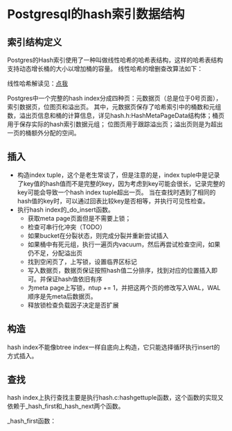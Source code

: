 # Postgresql的hash索引数据结构

## 索引结构定义

Postgres的Hash索引使用了一种叫做线性哈希的哈希表结构，这样的哈希表结构支持动态增长桶的大小以增加桶的容量。
线性哈希的增删查改算法如下：

线性哈希解读见：[点我](https://xubo123.github.io/2017/12/10/%E7%BA%BF%E6%80%A7%E5%93%88%E5%B8%8C/)

Postgres中一个完整的hash index分成四种页：元数据页（总是位于0号页面），索引数据页，位图页和溢出页。
其中，元数据页保存了哈希索引中的桶数和元组数，溢出页信息和桶的计算信息，详见hash.h:HashMetaPageData结构体；桶页用于保存实际的hash索引数据元组；
位图页用于跟踪溢出页；溢出页则是为超出一页的桶额外分配的空间。

## 插入

- 构造index tuple，这个是老生常谈了，但是注意的是，index tuple中是记录了key值的hash值而不是完整的key，因为考虑到key可能会很长，记录完整的key可能会导致一个hash index tuple超出一页。
当在查找时遇到了相同的hash值的key时，可以通过回表比较key是否相等，并执行可见性检查。
- 执行hash index的_do_insert函数。
  - 获取meta page页面但是不需要上锁；
  - 检查可串行化冲突（TODO）
  - 如果bucket在分裂状态，则完成分裂并重新尝试插入
  - 如果桶中有死元组，执行一遍页内vacuum，然后再尝试检查空间，如果仍不足，分配溢出页
  - 找到空闲页了，上写锁，设置临界区标记
  - 写入数据页，数据页保证按照hash值二分排序，找到对应的位置插入即可。并保证hash值依旧有序
  - 为meta page上写锁，ntup += 1，并把这两个页的修改写入WAL，WAL顺序是先meta后数据页。
  - 释放锁检查负载因子决定是否扩展

## 构造

hash index不能像btree index一样自底向上构造，它只能选择循环执行insert的方式插入。

## 查找

hash index上执行查找主要是执行hash.c:hashgettuple函数，这个函数的实现又依赖于_hash_first和_hash_next两个函数。

_hash_first函数：
